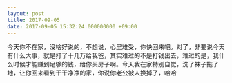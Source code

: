 ```yaml
---
layout: post
title: 2017-09-05
date: 2017-09-05 15:32:24.000000000 +09:00
---
```


今天你不在家，没啥好说的，不想说，心里难受，你快回来吧。对了，非要说今天有什么大事，就是打了十几万给我爸，其实难过的不是打钱出去，难过的是，我什么时候才能赚到足够的钱，给你买房子啊。今天我在家特别自觉，洗了袜子拖了地，让你回来看到干干净净的家，你说你老公被人换掉了，哈哈
